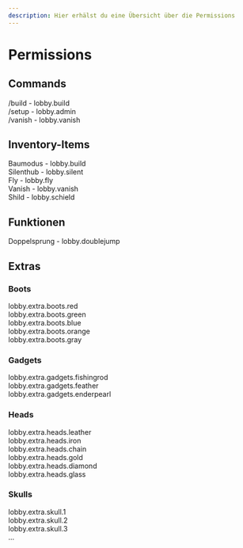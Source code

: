 ```yaml
---
description: Hier erhälst du eine Übersicht über die Permissions
---
```


# Permissions

## Commands

/build - lobby.build  
/setup - lobby.admin  
/vanish - lobby.vanish

## Inventory-Items

Baumodus - lobby.build  
Silenthub - lobby.silent  
Fly - lobby.fly  
Vanish - lobby.vanish  
Shild - lobby.schield

## Funktionen

Doppelsprung - lobby.doublejump

## Extras

### Boots

lobby.extra.boots.red  
lobby.extra.boots.green  
lobby.extra.boots.blue  
lobby.extra.boots.orange  
lobby.extra.boots.gray

### Gadgets

lobby.extra.gadgets.fishingrod  
lobby.extra.gadgets.feather  
lobby.extra.gadgets.enderpearl

### Heads

lobby.extra.heads.leather  
lobby.extra.heads.iron  
lobby.extra.heads.chain  
lobby.extra.heads.gold  
lobby.extra.heads.diamond  
lobby.extra.heads.glass

### Skulls

lobby.extra.skull.1  
lobby.extra.skull.2  
lobby.extra.skull.3  
...

